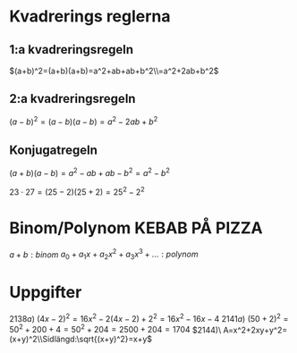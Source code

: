 # Kvadrerings reglerna
## 1:a kvadreringsregeln
$(a+b)^2=(a+b)(a+b)=a^2+ab+ab+b^2\\=a^2+2ab+b^2$

## 2:a kvadreringsregeln
$(a-b)^2=(a-b)(a-b)=a^2-2ab+b^2$

## Konjugatregeln
$(a+b)(a-b)=a^2-ab+ab-b^2=a^2-b^2$

$23\cdot 27=(25-2)(25+2)=25^2-2^2$

# Binom/Polynom KEBAB PÅ PIZZA
$a+b:binom$
$a_0+a_1x+a_2x^2+a_3x^3+...:polynom$

# Uppgifter
$2138a)\ (4x-2)^2=16x^2-2(4x-2)+2^2=16x^2-16x-4$
$2141a)\ (50+2)^2=50^2+200+4=50^2+204=2500+204=1704$
$2144)\ A=x^2+2xy+y^2=(x+y)^2\\Sidlängd:\sqrt{(x+y)^2}=x+y$
